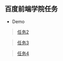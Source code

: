 ## 百度前端学院任务
- Demo
> [任务2](https://fatdoge.github.io/ife/002/dist/)

> [任务3](https://fatdoge.github.io/ife/003/dist/)

> [任务4](https://fatdoge.github.io/ife/004/dist/)